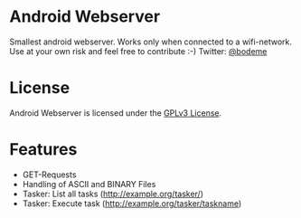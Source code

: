 Android Webserver
=================

Smallest android webserver. Works only when connected to a wifi-network. Use at your own risk and feel free to contribute :-)
Twitter: [@bodeme](https://twitter.com/bodeme)

License
=======
Android Webserver is licensed under the [GPLv3 License](COPYING).

Features
========
* GET-Requests
* Handling of ASCII and BINARY Files
* Tasker: List all tasks (http://example.org/tasker/)
* Tasker: Execute task (http://example.org/tasker/taskname)